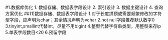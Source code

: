 #1.数据库优化
    1. 数据存储、数据表字段设计
    2. 索引设计
    3. 数据主键设计
    4. 查询方案优化
##(1)数据存储、数据表字段设计
    1.对于长度拱顶或需要频繁修改的字符型字段，应声明为char；其余情况声明为vchar
    2.not null字段推荐默认数字0
    3.tinyint,smallint代替int，尽量不用bigint
    4.整型代替字符串类型，用整型来存ip
    5.单表字段数目<20
    6.预留字段